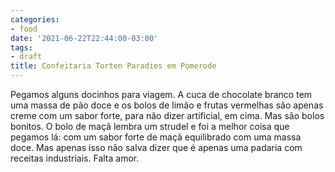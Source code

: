 ```yaml
---
categories:
- food
date: '2021-06-22T22:44:00-03:00'
tags:
- draft
title: Confeitaria Torten Paradies em Pomerode
---
```


Pegamos alguns docinhos para viagem. A cuca de chocolate branco tem uma massa de pão doce e os bolos de limão e frutas vermelhas são apenas creme com um sabor forte, para não dizer artificial, em cima. Mas são bolos bonitos. O bolo de maçã lembra um strudel e foi a melhor coisa que pegamos lá: com um sabor forte de maçã equilibrado com uma massa doce. Mas apenas isso não salva dizer que é apenas uma padaria com receitas industriais. Falta amor.